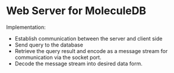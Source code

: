 # Web Server for MoleculeDB

Implementation:

* Establish communication between the server and  client side
* Send query to the database
* Retrieve the query result and encode as a message stream for communication via the socket port.
* Decode the message stream into desired data form.